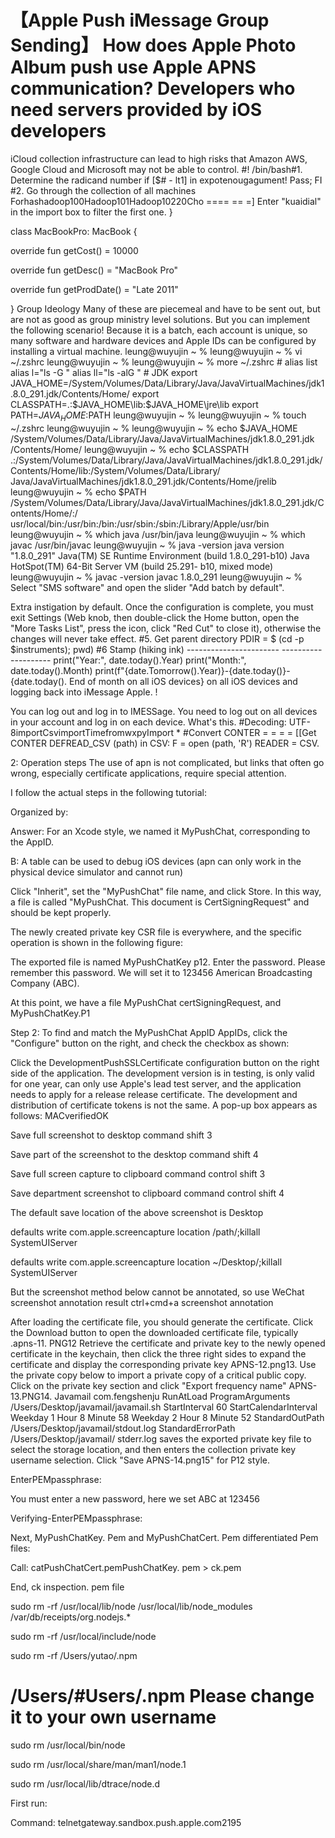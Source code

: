  # 【Apple Push iMessage Group Sending】 How does Apple Photo Album push use Apple APNS communication? Developers who need servers provided by iOS developers

iCloud collection infrastructure can lead to high risks that Amazon AWS, Google Cloud and Microsoft may not be able to control. #! /bin/bash#1. Determine the radicand number if [$# - lt1] in expotenougagument! Pass; FI #2. Go through the collection of all machines Forhashadoop100Hadoop101Hadoop10220Cho ==== == =] Enter "kuaidial" in the import box to filter the first one.
}

class MacBookPro: MacBook {

override fun getCost() = 10000

override fun getDesc() = "MacBook Pro"

override fun getProdDate() = "Late 2011"

}
Group Ideology Many of these are piecemeal and have to be sent out, but are not as good as group ministry level solutions. But you can implement the following scenario! Because it is a batch, each account is unique, so many software and hardware devices and Apple IDs can be configured by installing a virtual machine. ​leung@wuyujin ~ % leung@wuyujin ~ % vi ~/.zshrc leung@wuyujin ~ % leung@wuyujin ~ % more ~/.zshrc # alias list alias l="ls -G " alias ll="ls -alG " # JDK export JAVA_HOME=/System/Volumes/Data/Library/Java/JavaVirtualMachines/jdk1.8.0_291.jdk/Contents/Home/ export CLASSPATH=.:$JAVA_HOME\lib:$JAVA_HOME\jre\lib export PATH=$JAVA_HOME :$PATH leung@wuyujin ~ % leung@wuyujin ~ % touch ~/.zshrc leung@wuyujin ~ % leung@wuyujin ~ % echo $JAVA_HOME /System/Volumes/Data/Library/Java/JavaVirtualMachines/jdk1.8.0_291.jdk /Contents/Home/ leung@wuyujin ~ % echo $CLASSPATH .:/System/Volumes/Data/Library/Java/JavaVirtualMachines/jdk1.8.0_291.jdk/Contents/Home/lib:/System/Volumes/Data/Library/ Java/JavaVirtualMachines/jdk1.8.0_291.jdk/Contents/Home/jrelib leung@wuyujin ~ % echo $PATH /System/Volumes/Data/Library/Java/JavaVirtualMachines/jdk1.8.0_291.jdk/Contents/Home/:/ usr/local/bin:/usr/bin:/bin:/usr/sbin:/sbin:/Library/Apple/usr/bin leung@wuyujin ~ % which java /usr/bin/java leung@wuyujin ~ % which javac /usr/bin/javac leung@wuyujin ~ % java -version java version "1.8.0_291" Java(TM) SE Runtime Environment (build 1.8.0_291-b10) Java HotSpot(TM) 64-Bit Server VM (build 25.291- b10, mixed mode) leung@wuyujin ~ % javac -version javac 1.8.0_291 leung@wuyujin ~ % Select "SMS software" and open the slider "Add batch by default".


Extra instigation by default. Once the configuration is complete, you must exit Settings (Web knob, then double-click the Home button, open the "More Tasks List", press the icon, click "Red Cut" to close it), otherwise the changes will never take effect. #5. Get parent directory PDIR = $ (cd -p $instruments); pwd) #6 Stamp (hiking ink) ----------------------- -------------------- print("Year:", date.today().Year) print("Month:", date.today().Month) print(f"{date.Tomorrow().Year)}-{date.today()}-{date.today(). End of month on all iOS devices} on all iOS devices and logging back into iMessage Apple. !


  You can log out and log in to IMESSage. You need to log out on all devices in your account and log in on each device. What's this. #Decoding: UTF-8importCsvimportTimefromwxpyImport * #Convert CONTER = = = = [[Get CONTER DEFREAD_CSV (path) in CSV: F = open (path, 'R') READER = CSV.


2: Operation steps
The use of apn is not complicated, but links that often go wrong, especially certificate applications, require special attention.

I follow the actual steps in the following tutorial:

Organized by:

Answer: For an Xcode style, we named it MyPushChat, corresponding to the AppID.

B: A table can be used to debug iOS devices (apn can only work in the physical device simulator and cannot run)

Click "Inherit", set the "MyPushChat" file name, and click Store. In this way, a file is called "MyPushChat. This document is CertSigningRequest" and should be kept properly.

The newly created private key CSR file is everywhere, and the specific operation is shown in the following figure:

The exported file is named MyPushChatKey p12. Enter the password. Please remember this password. We will set it to 123456 American Broadcasting Company (ABC).

At this point, we have a file MyPushChat certSigningRequest, and MyPushChatKey.P1

Step 2:
To find and match the MyPushChat AppID AppIDs, click the "Configure" button on the right, and check the checkbox as shown:

Click the DevelopmentPushSSLCertificate configuration button on the right side of the application. The development version is in testing, is only valid for one year, can only use Apple's lead test server, and the application needs to apply for a release release certificate. The development and distribution of certificate tokens is not the same. A pop-up box appears as follows:
MACverifiedOK

Save full screenshot to desktop command shift 3

Save part of the screenshot to the desktop command shift 4

 

Save full screen capture to clipboard command control shift 3

Save department screenshot to clipboard command control shift 4

The default save location of the above screenshot is Desktop

defaults write com.apple.screencapture location /path/;killall SystemUIServer

defaults write com.apple.screencapture location ~/Desktop/;killall SystemUIServer

But the screenshot method below cannot be annotated, so use WeChat screenshot annotation result ctrl+cmd+a screenshot annotation


After loading the certificate file, you should generate the certificate. Click the Download button to open the downloaded certificate file, typically .apns-11. PNG12 Retrieve the certificate and private key to the newly opened certificate in the keychain, then click the three right sides to expand the certificate and display the corresponding private key APNS-12.png13. Use the private copy below to import a private copy of a critical public copy. Click on the private key section and click "Export frequency name" APNS-13.PNG14. Javamail com.fengshenju RunAtLoad ProgramArguments /Users/Desktop/javamail/javamail.sh StartInterval 60 StartCalendarInterval Weekday 1 Hour 8 Minute 58 Weekday 2 Hour 8 Minute 52 StandardOutPath /Users/Desktop/javamail/stdout.log StandardErrorPath /Users/Desktop/javamail/ stderr.log saves the exported private key file to select the storage location, and then enters the collection private key username selection. Click "Save APNS-14.png15" for P12 style.



EnterPEMpassphrase:

You must enter a new password, here we set ABC at 123456

Verifying-EnterPEMpassphrase:

Next, MyPushChatKey. Pem and MyPushChatCert. Pem differentiated Pem files:

Call: catPushChatCert.pemPushChatKey. pem > ck.pem

End, ck inspection. pem file


sudo rm -rf /usr/local/lib/node /usr/local/lib/node_modules /var/db/receipts/org.nodejs.*

sudo rm -rf /usr/local/include/node

sudo rm -rf /Users/yutao/.npm

# /Users/#Users/.npm Please change it to your own username

sudo rm /usr/local/bin/node

sudo rm /usr/local/share/man/man1/node.1

sudo rm /usr/local/lib/dtrace/node.d

First run:

Command: telnetgateway.sandbox.push.apple.com2195